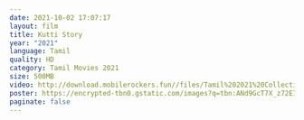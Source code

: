 ```yaml
---
date: 2021-10-02 17:07:17
layout: film
title: Kutti Story
year: "2021"
language: Tamil
quality: HD
category: Tamil Movies 2021
size: 500MB
video: http://download.mobilerockers.fun//files/Tamil%202021%20Collection/Kutti%20Story%20(2021)/Kutti%20Story%20(2021)%20Full%20Movies/Kutti%20Story%20(2021)%20HDRip/Kutti%20Story%20(2021)%20HDRip%20Single%20Part.mp4
poster: https://encrypted-tbn0.gstatic.com/images?q=tbn:ANd9GcT7X_z72E7d4O_5XG7z1WqLApUnYjFEiqabAQ&usqp=CAU
paginate: false
---
```

